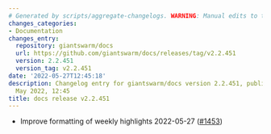 ```yaml
---
# Generated by scripts/aggregate-changelogs. WARNING: Manual edits to this files will be overwritten.
changes_categories:
- Documentation
changes_entry:
  repository: giantswarm/docs
  url: https://github.com/giantswarm/docs/releases/tag/v2.2.451
  version: 2.2.451
  version_tag: v2.2.451
date: '2022-05-27T12:45:18'
description: Changelog entry for giantswarm/docs version 2.2.451, published on 27
  May 2022, 12:45
title: docs release v2.2.451
---
```


- Improve formatting of weekly highlights 2022-05-27 ([#1453](https://github.com/giantswarm/docs/pull/1453))
